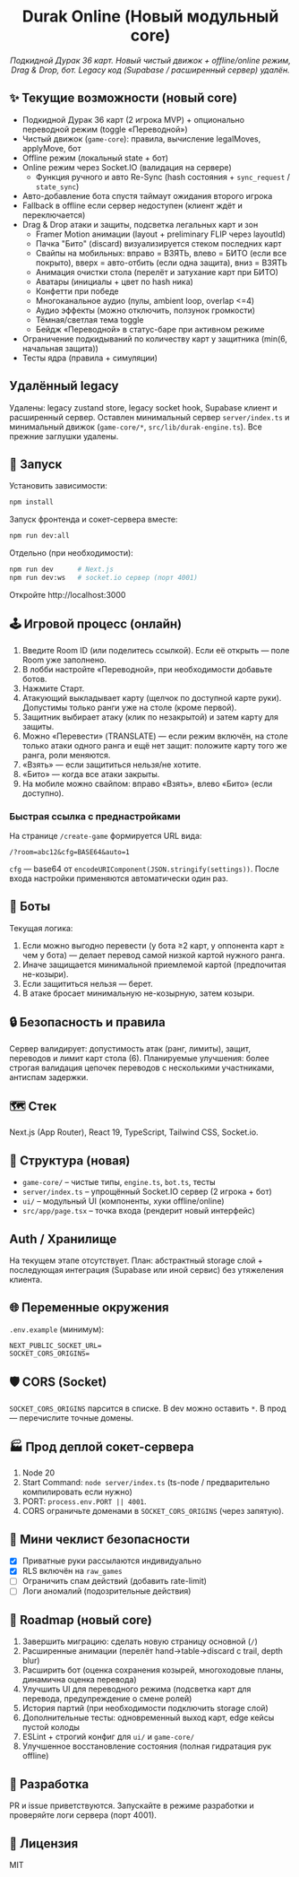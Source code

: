 <div align="center">
<h1>Durak Online (Новый модульный core)</h1>
<p><em>Подкидной Дурак 36 карт. Новый чистый движок + offline/online режим, Drag & Drop, бот. Legacy код (Supabase / расширенный сервер) удалён.</em></p>
</div>

## ✨ Текущие возможности (новый core)

- Подкидной Дурак 36 карт (2 игрока MVP) + опционально переводной режим (toggle «Переводной»)
- Чистый движок (`game-core`): правила, вычисление legalMoves, applyMove, бот
- Offline режим (локальный state + бот)
- Online режим через Socket.IO (валидация на сервере)
	- Функция ручного и авто Re-Sync (hash состояния + `sync_request` / `state_sync`)
- Авто-добавление бота спустя таймаут ожидания второго игрока
- Fallback в offline если сервер недоступен (клиент ждёт и переключается)
- Drag & Drop атаки и защиты, подсветка легальных карт и зон
	- Framer Motion анимации (layout + preliminary FLIP через layoutId)
	- Пачка "Бито" (discard) визуализируется стеком последних карт
	- Свайпы на мобильных: вправо = ВЗЯТЬ, влево = БИТО (если все покрыто), вверх = авто-отбить (если одна защита), вниз = ВЗЯТЬ
	- Анимация очистки стола (перелёт и затухание карт при БИТО)
	- Аватары (инициалы + цвет по hash ника)
	- Конфетти при победе
	- Многоканальное аудио (пулы, ambient loop, overlap <=4)
	- Аудио эффекты (можно отключить, ползунок громкости)
	- Тёмная/светлая тема toggle
	- Бейдж «Переводной» в статус-баре при активном режиме
- Ограничение подкидываний по количеству карт у защитника (min(6, начальная защита))
- Тесты ядра (правила + симуляции)

## Удалённый legacy
Удалены: legacy zustand store, legacy socket hook, Supabase клиент и расширенный сервер. Оставлен минимальный сервер `server/index.ts` и минимальный движок (`game-core/*`, `src/lib/durak-engine.ts`). Все прежние заглушки удалены.

## 🚀 Запуск

Установить зависимости:
```bash
npm install
```

Запуск фронтенда и сокет-сервера вместе:
```bash
npm run dev:all
```

Отдельно (при необходимости):
```bash
npm run dev      # Next.js
npm run dev:ws   # socket.io сервер (порт 4001)
```

Откройте http://localhost:3000

## 🕹 Игровой процесс (онлайн)
1. Введите Room ID (или поделитесь ссылкой). Если её открыть — поле Room уже заполнено.
2. В лобби настройте «Переводной», при необходимости добавьте ботов.
3. Нажмите Старт.
4. Атакующий выкладывает карту (щелчок по доступной карте руки). Допустимы только ранги уже на столе (кроме первой).
5. Защитник выбирает атаку (клик по незакрытой) и затем карту для защиты.
6. Можно «Перевести» (TRANSLATE) — если режим включён, на столе только атаки одного ранга и ещё нет защит: положите карту того же ранга, роли меняются.
7. «Взять» — если защититься нельзя/не хотите.
8. «Бито» — когда все атаки закрыты.
9. На мобиле можно свайпом: вправо «Взять», влево «Бито» (если доступно).

### Быстрая ссылка с преднастройками
На странице `/create-game` формируется URL вида:
```
/?room=abc12&cfg=BASE64&auto=1
```
`cfg` — base64 от `encodeURIComponent(JSON.stringify(settings))`. После входа настройки применяются автоматически один раз.

## 🧠 Боты
Текущая логика:
1. Если можно выгодно перевести (у бота ≥2 карт, у оппонента карт ≥ чем у бота) — делает перевод самой низкой картой нужного ранга.
2. Иначе защищается минимальной приемлемой картой (предпочитая не-козыри).
3. Если защититься нельзя — берет.
4. В атаке бросает минимальную не-козырную, затем козыри.

## 🔒 Безопасность и правила
Сервер валидирует: допустимость атак (ранг, лимиты), защит, переводов и лимит карт стола (6).
Планируемые улучшения: более строгая валидация цепочек переводов с несколькими участниками, антиспам задержки.

## 🗺 Стек
Next.js (App Router), React 19, TypeScript, Tailwind CSS, Socket.io.

## 📂 Структура (новая)
- `game-core/` – чистые типы, `engine.ts`, `bot.ts`, тесты
- `server/index.ts` – упрощённый Socket.IO сервер (2 игрока + бот)
- `ui/` – модульный UI (компоненты, хуки offline/online)
- `src/app/page.tsx` – точка входа (рендерит новый интерфейс)
<!-- legacy удалён -->

## Auth / Хранилище
На текущем этапе отсутствует. План: абстрактный storage слой + последующая интеграция (Supabase или иной сервис) без утяжеления клиента.

## 🌐 Переменные окружения
`.env.example` (минимум):
```
NEXT_PUBLIC_SOCKET_URL=
SOCKET_CORS_ORIGINS=
```

## 🛡 CORS (Socket)
`SOCKET_CORS_ORIGINS` парсится в списке. В dev можно оставить `*`. В прод — перечислите точные домены.

## 🏭 Прод деплой сокет-сервера
1. Node 20
2. Start Command: `node server/index.ts` (ts-node / предварительно компилировать если нужно)
3. PORT: `process.env.PORT || 4001`.
4. CORS ограничьте доменами в `SOCKET_CORS_ORIGINS` (через запятую).

## 🔐 Мини чеклист безопасности
- [x] Приватные руки рассылаются индивидуально
- [x] RLS включён на `raw_games`
- [ ] Ограничить спам действий (добавить rate-limit)
- [ ] Логи аномалий (подозрительные действия)

## 🔄 Roadmap (новый core)
1. Завершить миграцию: сделать новую страницу основной (`/`)
2. Расширенные анимации (перелёт hand→table→discard с trail, depth blur)
3. Расширить бот (оценка сохранения козырей, многоходовые планы, динамична оценка перевода)
4. Улучшить UI для переводного режима (подсветка карт для перевода, предупреждение о смене ролей)
5. История партий (при необходимости подключить storage слой)
6. Дополнительные тесты: одновременный выход карт, edge кейсы пустой колоды
7. ESLint + строгий конфиг для `ui/` и `game-core/`
8. Улучшенное восстановление состояния (полная гидратация рук offline)

## 🐛 Разработка
PR и issue приветствуются. Запускайте в режиме разработки и проверяйте логи сервера (порт 4001).

## 📜 Лицензия
MIT

